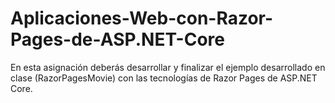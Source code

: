 # Aplicaciones-Web-con-Razor-Pages-de-ASP.NET-Core
En esta asignación deberás desarrollar y finalizar el ejemplo desarrollado en clase (RazorPagesMovie) con las tecnologías de Razor Pages de ASP.NET Core. 
